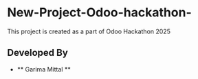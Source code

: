 # New-Project-Odoo-hackathon-
This project is created as a part of Odoo Hackathon 2025

## Developed By
- ** Garima Mittal **
